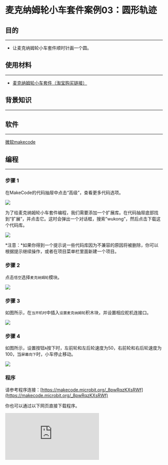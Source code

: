 ﻿---
sidebar_position: 5
sidebar_label: 圆形轨迹
---

# 麦克纳姆轮小车套件案例03：圆形轨迹

## 目的
---

- 让麦克纳姆轮小车套件顺时针画一个圆。

## 使用材料
---

- [麦克纳姆轮小车套件（淘宝购买链接）](https://item.taobao.com/item.htm?ft=t&id=604443327840)

## 背景知识
---

## 软件
---

[微软makecode](https://makecode.microbit.org/#)

## 编程
---

### 步骤 1
 在MakeCode的代码抽屉中点击“高级”，查看更多代码选项。

![](https://wiki-media-ef.oss-cn-hongkong.aliyuncs.com/docs/microbit/microbit-smart-car/microbit-wonder-rugged-car/images/Mecanum_wheel_car_kit_case_01_01.png)

为了给麦克纳姆轮小车套件编程，我们需要添加一个扩展库。在代码抽屉底部找到“扩展”，并点击它。这时会弹出一个对话框，搜索”wukong”，然后点击下载这个代码库。

![](https://wiki-media-ef.oss-cn-hongkong.aliyuncs.com/docs/microbit/microbit-smart-car/microbit-wonder-rugged-car/images/Mecanum_wheel_car_kit_case_01_02.png)

*注意：*如果你得到一个提示说一些代码库因为不兼容的原因将被删除，你可以根据提示继续操作，或者在项目菜单栏里面新建一个项目。

### 步骤 2

点击`悟空`选择`麦克纳姆轮`模块。



![](https://wiki-media-ef.oss-cn-hongkong.aliyuncs.com/docs/microbit/microbit-smart-car/microbit-wonder-rugged-car/images/Mecanum_wheel_car_kit_case_01_03.png)


### 步骤 3

如图所示，在`当开机时`中插入`设置麦克纳姆轮`积木块，并设置相应舵机连接口。



![](https://wiki-media-ef.oss-cn-hongkong.aliyuncs.com/docs/microbit/microbit-smart-car/microbit-wonder-rugged-car/images/Mecanum_wheel_car_kit_case_03_05.png)


### 步骤 4

如图所示，设置按钮`A`按下时，左前轮和左后轮速度为50，右前轮和右后轮速度为100，当`屏幕向下`时，小车停止移动。



![](https://wiki-media-ef.oss-cn-hongkong.aliyuncs.com/docs/microbit/microbit-smart-car/microbit-wonder-rugged-car/images/Mecanum_wheel_car_kit_case_03_06.png)


### 程序

请参考程序连接：[https://makecode.microbit.org/_8pwRqzKXsRWf](https://makecode.microbit.org/_8pwRqzKXsRWf)

你也可以通过以下网页直接下载程序。

<div
    style={{
        position: 'relative',
        paddingBottom: '60%',
        overflow: 'hidden',
    }}
>
    <iframe
        src="https://makecode.microbit.org/_8pwRqzKXsRWf"
        frameborder="0"
        sandbox="allow-popups allow-forms allow-scripts allow-same-origin"
        style={{
            position: 'absolute',
            width: '100%',
            height: '100%',
        }}
    />
</div>

### 现象

按钮`A`按下时，小车向左转弯，当`屏幕朝下`时，小车停止移动。

## 思考
---

## 常见问题
---
## 相关阅读
---
